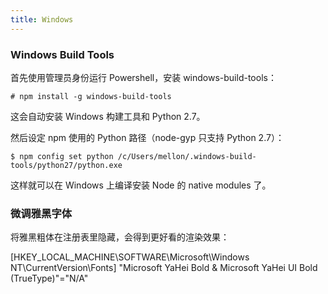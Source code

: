 ```yaml
---
title: Windows
---
```


### Windows Build Tools

首先使用管理员身份运行 Powershell，安装 windows-build-tools：

    # npm install -g windows-build-tools

这会自动安装 Windows 构建工具和 Python 2.7。

然后设定 npm 使用的 Python 路径（node-gyp 只支持 Python 2.7）：

    $ npm config set python /c/Users/mellon/.windows-build-tools/python27/python.exe

这样就可以在 Windows 上编译安装 Node 的 native modules 了。


### 微调雅黑字体

将雅黑粗体在注册表里隐藏，会得到更好看的渲染效果：

[HKEY_LOCAL_MACHINE\SOFTWARE\Microsoft\Windows NT\CurrentVersion\Fonts]
"Microsoft YaHei Bold & Microsoft YaHei UI Bold (TrueType)"="N/A"
